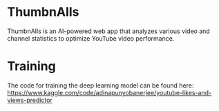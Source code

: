 # ThumbnAIls
ThumbnAIls is an AI-powered web app that analyzes various video and channel statistics to optimize YouTube video performance. 

# Training
The code for training the deep learning model can be found here: https://www.kaggle.com/code/adinapunyobanerjee/youtube-likes-and-views-predictor
